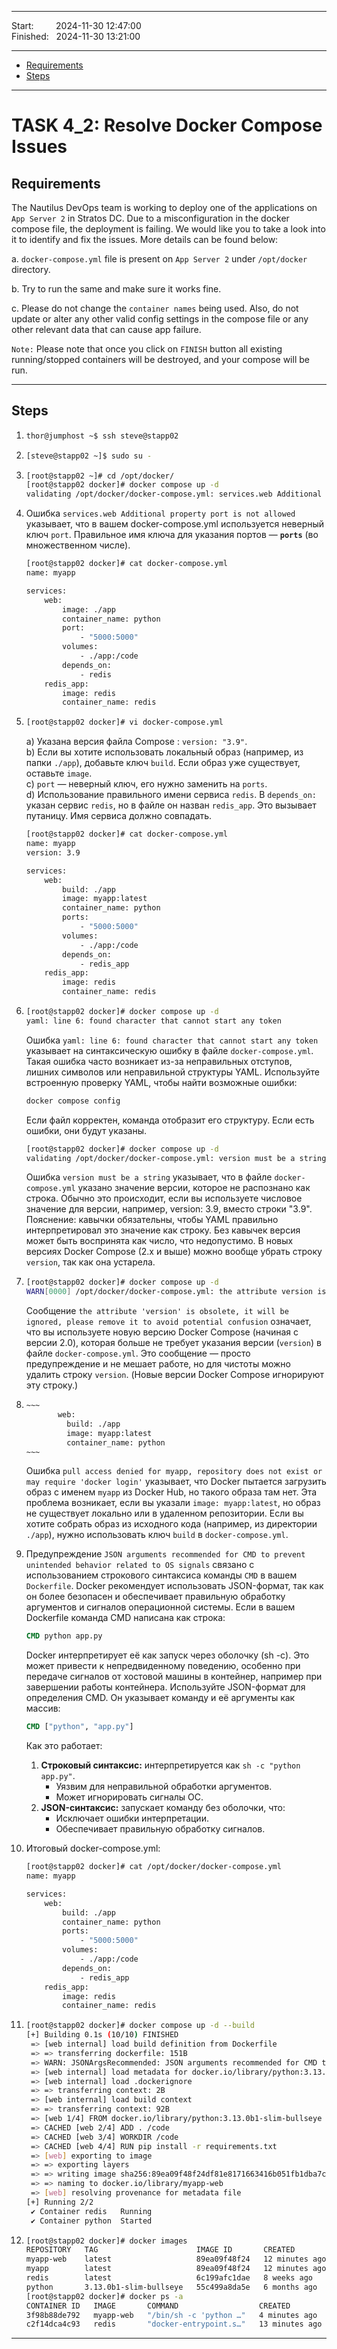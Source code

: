 
------------------------------

Start: &nbsp;&nbsp;&nbsp;&nbsp;&nbsp;&nbsp;&nbsp;&nbsp;2024-11-30 12:47:00  
Finished: &nbsp;&nbsp;2024-11-30 13:21:00

------------------------------

- [Requirements](#requirements)
- [Steps](#steps)

------------------------------

# TASK 4_2: Resolve Docker Compose Issues

## Requirements

The Nautilus DevOps team is working to deploy one of the applications on `App Server 2` in Stratos DC.
Due to a misconfiguration in the docker compose file, the deployment is failing.
We would like you to take a look into it to identify and fix the issues.
More details can be found below:

a. `docker-compose.yml` file is present on `App Server 2` under `/opt/docker` directory.

b. Try to run the same and make sure it works fine.

c. Please do not change the `container names` being used. Also, do not update or alter any other valid config settings in the compose file or any other relevant data that can cause app failure.

`Note:` Please note that once you click on `FINISH` button all existing running/stopped containers will be destroyed, and your compose will be run.

------------------------------

## Steps

1. ```bash
   thor@jumphost ~$ ssh steve@stapp02
   ```
2. ```bash
   [steve@stapp02 ~]$ sudo su -
   ```
3. ```bash
   [root@stapp02 ~]# cd /opt/docker/
   [root@stapp02 docker]# docker compose up -d
   validating /opt/docker/docker-compose.yml: services.web Additional property port is not allowed
   ```
4. Ошибка `services.web Additional property port is not allowed` указывает, что в вашем docker-compose.yml используется неверный ключ `port`.
   Правильное имя ключа для указания портов — **`ports`** (во множественном числе).
   ```bash
   [root@stapp02 docker]# cat docker-compose.yml 
   name: myapp

   services:
       web:
           image: ./app
           container_name: python
           port:
               - "5000:5000"
           volumes:
               - ./app:/code
           depends_on:
               - redis
       redis_app:
           image: redis
           container_name: redis
   ```
5. ```bash
   [root@stapp02 docker]# vi docker-compose.yml
   ```
   
   a) Указана версия файла Compose : `version: "3.9"`.  
   b) Если вы хотите использовать локальный образ (например, из папки `./app`), добавьте ключ `build`. Если образ уже существует, оставьте `image`.  
   c) `port` — неверный ключ, его нужно заменить на `ports`.  
   d) Использование правильного имени сервиса `redis`. В `depends_on:` указан сервис `redis`, но в файле он назван `redis_app`. Это вызывает путаницу. Имя сервиса должно совпадать.  

   ```bash
   [root@stapp02 docker]# cat docker-compose.yml 
   name: myapp
   version: 3.9
   
   services:
       web:
           build: ./app
           image: myapp:latest
           container_name: python
           ports:
               - "5000:5000"
           volumes:
               - ./app:/code
           depends_on:
               - redis_app
       redis_app:
           image: redis
           container_name: redis
   ```
7. ```bash
   [root@stapp02 docker]# docker compose up -d
   yaml: line 6: found character that cannot start any token
   ```
   
   Ошибка `yaml: line 6: found character that cannot start any token` указывает на синтаксическую ошибку в файле `docker-compose.yml`.
   Такая ошибка часто возникает из-за неправильных отступов, лишних символов или неправильной структуры YAML.
   Используйте встроенную проверку YAML, чтобы найти возможные ошибки:
   ```bash
   docker compose config
   ```
   Если файл корректен, команда отобразит его структуру. Если есть ошибки, они будут указаны.
   
   ```bash
   [root@stapp02 docker]# docker compose up -d
   validating /opt/docker/docker-compose.yml: version must be a string
   ```
   Ошибка `version must be a string` указывает, что в файле `docker-compose.yml` указано значение версии, которое не распознано как строка.
   Обычно это происходит, если вы используете числовое значение для версии, например, version: 3.9, вместо строки "3.9".
   Пояснение: кавычки обязательны, чтобы YAML правильно интерпретировал это значение как строку. Без кавычек версия может быть воспринята как число, что недопустимо.
   В новых версиях Docker Compose (2.x и выше) можно вообще убрать строку `version`, так как она устарела.
   
8. ```bash
   [root@stapp02 docker]# docker compose up -d
   WARN[0000] /opt/docker/docker-compose.yml: the attribute version is obsolete, it will be ignored, please remove it to avoid potential confusion 
   ```
   Сообщение `the attribute 'version' is obsolete, it will be ignored, please remove it to avoid potential confusion` означает,
   что вы используете новую версию Docker Compose (начиная с версии 2.0), которая больше не требует указания версии (`version`) в файле `docker-compose.yml`.
   Это сообщение — просто предупреждение и не мешает работе, но для чистоты можно удалить строку `version`. (Новые версии Docker Compose игнорируют эту строку.)

9. ```dockerfile
   ~~~
          web:
            build: ./app
            image: myapp:latest
            container_name: python
   ~~~
   ```
   Ошибка `pull access denied for myapp, repository does not exist or may require 'docker login'` указывает,
    что Docker пытается загрузить образ с именем `myapp` из Docker Hub, но такого образа там нет.
    Эта проблема возникает, если вы указали `image: myapp:latest`, но образ не существует локально или в удаленном репозитории.
    Если вы хотите собрать образ из исходного кода (например, из директории `./app`), нужно использовать ключ `build` в `docker-compose.yml`.
10. Предупреждение `JSON arguments recommended for CMD to prevent unintended behavior related to OS signals` связано с использованием строкового синтаксиса команды `CMD` в вашем `Dockerfile`.
    Docker рекомендует использовать JSON-формат, так как он более безопасен и обеспечивает правильную обработку аргументов и сигналов операционной системы.
    Если в вашем Dockerfile команда CMD написана как строка:  
    ```dockerfile
    CMD python app.py
    ```
    Docker интерпретирует её как запуск через оболочку (sh -c).
    Это может привести к непредвиденному поведению, особенно при передаче сигналов от хостовой машины в контейнер,
    например при завершении работы контейнера.
    Используйте JSON-формат для определения CMD.
    Он указывает команду и её аргументы как массив:  
    ```dockerfile
    CMD ["python", "app.py"]
    ```
    Как это работает:  
       1) **Строковый синтаксис:** интерпретируется как `sh -c "python app.py"`.  
          - Уязвим для неправильной обработки аргументов.  
          - Может игнорировать сигналы ОС.  
       2) **JSON-синтаксис:** запускает команду без оболочки, что:  
          - Исключает ошибки интерпретации.  
          - Обеспечивает правильную обработку сигналов.  

11. Итоговый docker-compose.yml:  
    ```bash
    [root@stapp02 docker]# cat /opt/docker/docker-compose.yml 
    name: myapp
    
    services:
        web:
            build: ./app
            container_name: python
            ports:
                - "5000:5000"
            volumes:
                - ./app:/code
            depends_on:
                - redis_app
        redis_app:
            image: redis
            container_name: redis
    ```
12. ```bash
    [root@stapp02 docker]# docker compose up -d --build
    [+] Building 0.1s (10/10) FINISHED                                                                          docker:default
     => [web internal] load build definition from Dockerfile                                                              0.0s
     => => transferring dockerfile: 151B                                                                                  0.0s
     => WARN: JSONArgsRecommended: JSON arguments recommended for CMD to prevent unintended behavior related to OS signa  0.0s
     => [web internal] load metadata for docker.io/library/python:3.13.0b1-slim-bullseye                                  0.0s
     => [web internal] load .dockerignore                                                                                 0.0s
     => => transferring context: 2B                                                                                       0.0s
     => [web internal] load build context                                                                                 0.0s
     => => transferring context: 92B                                                                                      0.0s
     => [web 1/4] FROM docker.io/library/python:3.13.0b1-slim-bullseye                                                    0.0s
     => CACHED [web 2/4] ADD . /code                                                                                      0.0s
     => CACHED [web 3/4] WORKDIR /code                                                                                    0.0s
     => CACHED [web 4/4] RUN pip install -r requirements.txt                                                              0.0s
     => [web] exporting to image                                                                                          0.0s
     => => exporting layers                                                                                               0.0s
     => => writing image sha256:89ea09f48f24df81e8171663416b051fb1dba7c99f34be65b4782e7f45a1ef6a                          0.0s
     => => naming to docker.io/library/myapp-web                                                                          0.0s
     => [web] resolving provenance for metadata file                                                                      0.0s
    [+] Running 2/2
     ✔ Container redis   Running                                                                                          0.0s 
     ✔ Container python  Started
    ```
13. ```bash
    [root@stapp02 docker]# docker images
    REPOSITORY   TAG                      IMAGE ID       CREATED          SIZE
    myapp-web    latest                   89ea09f48f24   12 minutes ago   144MB
    myapp        latest                   89ea09f48f24   12 minutes ago   144MB
    redis        latest                   6c199afc1dae   8 weeks ago      117MB
    python       3.13.0b1-slim-bullseye   55c499a8da5e   6 months ago     126MB
    [root@stapp02 docker]# docker ps -a
    CONTAINER ID   IMAGE       COMMAND                  CREATED          STATUS          PORTS                    NAMES
    3f98b88de792   myapp-web   "/bin/sh -c 'python …"   4 minutes ago    Up 3 minutes    0.0.0.0:5000->5000/tcp   python
    c2f14dca4c93   redis       "docker-entrypoint.s…"   13 minutes ago   Up 12 minutes   6379/tcp                 redis
    ```
------------------------------




